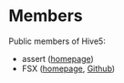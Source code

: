 # Members

Public members of Hive5:

  * assert ([homepage](http://www.richelbilderbeek.nl))
  * FSX ([homepage](http://61924.nl), [Github](https://github.com/FSX))
